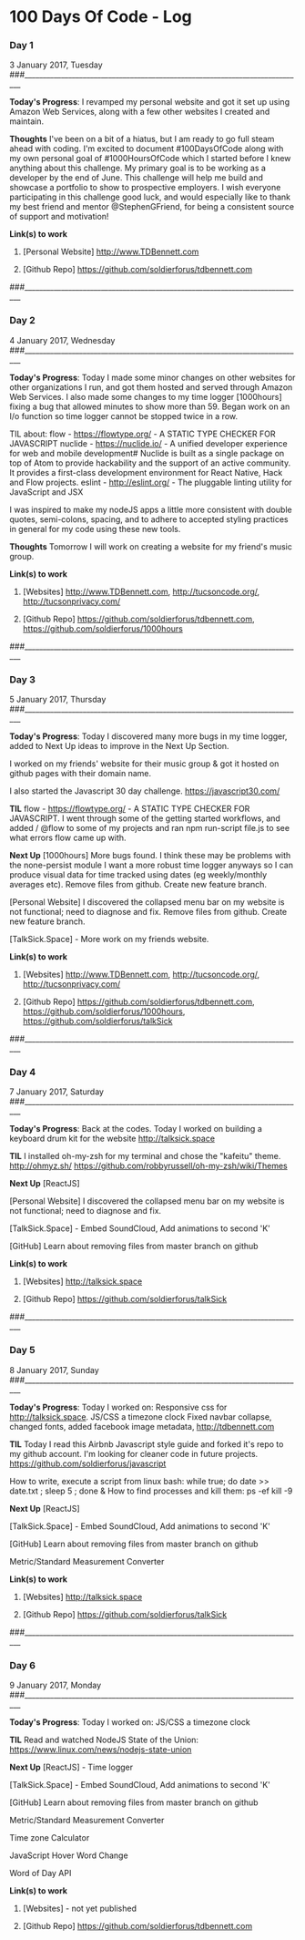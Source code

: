 # 100 Days Of Code - Log



### Day 1
3 January 2017, Tuesday
###_____________________________________________________________________________


**Today's Progress**:
I revamped my personal website and got it set up using Amazon Web Services, along with a few other websites I created and maintain.

**Thoughts**
I've been on a bit of a hiatus, but I am ready to go full steam ahead with coding. I'm excited to document #100DaysOfCode along with my own personal goal of #1000HoursOfCode which I started before I knew anything about this challenge.  My primary goal is to be working as a developer by the end of June.  This challenge will help me build and showcase a portfolio to show to prospective employers.  I wish everyone participating in this challenge good luck, and would especially like to thank my best friend and mentor @StephenGFriend, for being a consistent source of support and motivation!

**Link(s) to work**

1. [Personal Website] http://www.TDBennett.com

2. [Github Repo] https://github.com/soldierforus/tdbennett.com  

###_____________________________________________________________________________


### Day 2
4 January 2017, Wednesday
###_____________________________________________________________________________

**Today's Progress**:
Today I made some minor changes on other websites for other organizations I run, and got them hosted and served through Amazon Web Services.  I also made some changes to my time logger [1000hours] fixing a bug that allowed minutes to show more than 59.  Began work on an I/o function so time logger cannot be stopped twice in a row.

TIL about:
flow - https://flowtype.org/ - A STATIC TYPE CHECKER FOR JAVASCRIPT
nuclide - https://nuclide.io/  - A unified developer experience for web and mobile development#
Nuclide is built as a single package on top of Atom to provide hackability and the support of an active community. It provides a first-class development environment for React Native, Hack and Flow projects.
eslint - http://eslint.org/ - The pluggable linting utility for JavaScript and JSX

I was inspired to make my nodeJS apps a little more consistent with double quotes, semi-colons, spacing, and to adhere to accepted styling practices in general for my code using these new tools.

**Thoughts**
Tomorrow I will work on creating a website for my friend's music group.


**Link(s) to work**

1. [Websites] http://www.TDBennett.com, http://tucsoncode.org/, http://tucsonprivacy.com/

2. [Github Repo] https://github.com/soldierforus/tdbennett.com, https://github.com/soldierforus/1000hours

###_____________________________________________________________________________


### Day 3
5 January 2017, Thursday
###_____________________________________________________________________________

**Today's Progress**:
Today I discovered many more bugs in my time logger, added to Next Up ideas to improve in the Next Up Section.  

I worked on my friends' website for their music group & got it hosted on github pages with their domain name.

I also started the Javascript 30 day challenge. https://javascript30.com/


**TIL**
flow - https://flowtype.org/ - A STATIC TYPE CHECKER FOR JAVASCRIPT.  I went through some of the getting started workflows, and added / @flow to some of my projects and ran npm run-script file.js to see what errors flow came up with.


**Next Up**
[1000hours] More bugs found.  I think these may be problems with the none-persist module  I want a more robust time logger anyways so I can produce visual data for time tracked using dates (eg weekly/monthly averages etc).  Remove files from github.  Create new feature branch.

[Personal Website] I discovered the collapsed menu bar on my website is not functional; need to diagnose and fix. Remove files from github.  Create new feature branch.

[TalkSick.Space] - More work on my friends website.


**Link(s) to work**

1. [Websites] http://www.TDBennett.com, http://tucsoncode.org/, http://tucsonprivacy.com/

2. [Github Repo] https://github.com/soldierforus/tdbennett.com, https://github.com/soldierforus/1000hours, https://github.com/soldierforus/talkSick

###_____________________________________________________________________________


### Day 4
7 January 2017, Saturday
###_____________________________________________________________________________

**Today's Progress**:
Back at the codes.  Today I worked on building a keyboard drum kit for the website http://talksick.space


**TIL**
I installed oh-my-zsh  for my terminal and chose the "kafeitu" theme.
http://ohmyz.sh/
https://github.com/robbyrussell/oh-my-zsh/wiki/Themes


**Next Up**
[ReactJS]

[Personal Website] I discovered the collapsed menu bar on my website is not functional; need to diagnose and fix.

[TalkSick.Space] - Embed SoundCloud, Add animations to second 'K'

[GitHub] Learn about removing files from master branch on github

**Link(s) to work**

1. [Websites] http://talksick.space

2. [Github Repo] https://github.com/soldierforus/talkSick

###_____________________________________________________________________________


### Day 5
8 January 2017, Sunday
###_____________________________________________________________________________

**Today's Progress**:
Today I worked on:
  Responsive css for http://talksick.space.
  JS/CSS a timezone clock
  Fixed navbar collapse, changed fonts, added facebook image metadata, http://tdbennett.com



**TIL**
Today I read this Airbnb Javascript style guide and forked it's repo to my github account.  I'm looking for cleaner code in future projects.
https://github.com/soldierforus/javascript

How to write, execute a script from linux bash: while true; do date >> date.txt ; sleep 5 ; done &
How to find processes and kill them:
  ps -ef
  kill -9 <process number>

**Next Up**
[ReactJS]

[TalkSick.Space] - Embed SoundCloud, Add animations to second 'K'

[GitHub] Learn about removing files from master branch on github

Metric/Standard Measurement Converter

**Link(s) to work**

1. [Websites] http://talksick.space

2. [Github Repo] https://github.com/soldierforus/talkSick

###_____________________________________________________________________________


### Day 6
9 January 2017, Monday
###_____________________________________________________________________________

**Today's Progress**:
Today I worked on:
  JS/CSS a timezone clock


**TIL**
Read and watched NodeJS State of the Union:
https://www.linux.com/news/nodejs-state-union


**Next Up**
[ReactJS] - Time logger

[TalkSick.Space] - Embed SoundCloud, Add animations to second 'K'

[GitHub] Learn about removing files from master branch on github

Metric/Standard Measurement Converter

Time zone Calculator

JavaScript Hover Word  Change

Word of Day API

**Link(s) to work**

1. [Websites] - not yet published

2. [Github Repo] https://github.com/soldierforus/tdbennett.com
